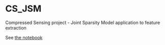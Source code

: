 # CS_JSM
Compressed Sensing project - Joint Sparsity Model application to feature extraction

See [the notebook](https://github.com/NaasCraft/CS_JSM/blob/master/projet_cs.ipynb)
